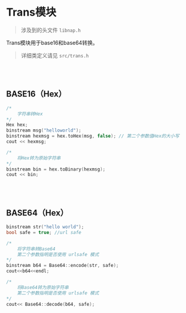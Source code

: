 # Trans模块

>  涉及到的头文件 `libnap.h`

Trans模块用于base16和base64转换。

> 详细类定义请见  `src/trans.h`

<br/>
<br/>

## BASE16（Hex）

```c++
/*
	字符串转Hex
*/
Hex hex;
binstream msg("helloworld");
binstream hexmsg = hex.toHex(msg, false); // 第二个参数值Hex的大小写
cout << hexmsg;

/*
	将Hex转为原始字符串
*/
binstream bin = hex.toBinary(hexmsg);
cout << bin;
```

<br/>

<br/>

## BASE64（Hex）

```c++
binstream str("hello world");
bool safe = true; //url safe

/*
	将字符串转Base64
	第二个参数指明是否使用 urlsafe 模式
*/
binstream b64 = Base64::encode(str, safe);
cout<<b64<<endl;

/*
	将Base64转为原始字符串
	第二个参数指明是否使用 urlsafe 模式
*/
cout<< Base64::decode(b64, safe);
```


